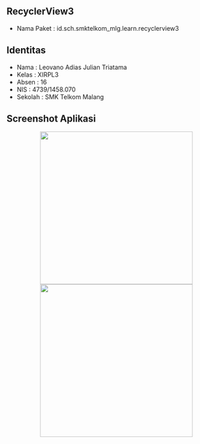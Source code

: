 ## RecyclerView3
* Nama Paket : id.sch.smktelkom_mlg.learn.recyclerview3

## Identitas
* Nama  : Leovano Adias Julian Triatama
* Kelas : XIRPL3
* Absen : 16
* NIS   : 4739/1458.070
* Sekolah : SMK Telkom Malang

## Screenshot Aplikasi
<p align="center">
  <img src="http://i65.tinypic.com/2mcsfu1.jpg" width="350"/>
  <img src="http://i64.tinypic.com/713a5v.jpg" width="350"/>
</p>
